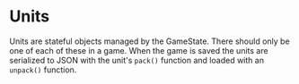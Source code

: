 # Units
Units are stateful objects managed by the GameState. There should only be one
of each of these in a game. When the game is saved the units are serialized to
JSON with the unit's `pack()` function and loaded with an `unpack()` function. 
